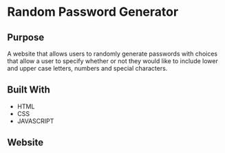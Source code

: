 # Random Password Generator

## Purpose
A website that allows users to randomly generate passwords with choices that allow a user to specify whether or not they would like to include lower and upper case letters, numbers and special characters. 

## Built With
* HTML
* CSS
* JAVASCRIPT


## Website
